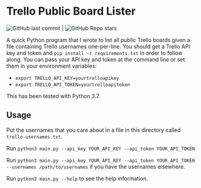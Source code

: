 # Trello Public Board Lister

![GitHub last commit](https://img.shields.io/github/last-commit/bbbbbrie/trello-public-board-lister?style=for-the-badge) | ![GitHub Repo stars](https://img.shields.io/github/stars/bbbbbrie/trello-public-board-lister?style=for-the-badge)

A quick Python program that I wrote to list all public Trello boards given a file containing Trello usernames one-per-line. You should get a Trello API key and token and `pip install -r requirements.txt` in order to follow along. You can pass your API key and token at the command line or set them in your environment variables:

  * `export TRELLO_API_KEY=yourtrelloapikey`
  * `export TRELLO_API_TOKEN=yourtrelloapitoken`


This has been tested with Python 3.7. 

## Usage
Put the usernames that you care about in a file in this directory called `trello-usernames.txt`. 

Run `python3 main.py --api_key YOUR_API_KEY --api_token YOUR_API_TOKEN`

Run `python3 main.py --api_key YOUR_API_KEY --api_token YOUR_API_TOKEN --usernames /path/to/usernames` if you have the usernames elsewhere.

Run `python3 main.py --help` to see the help information.
